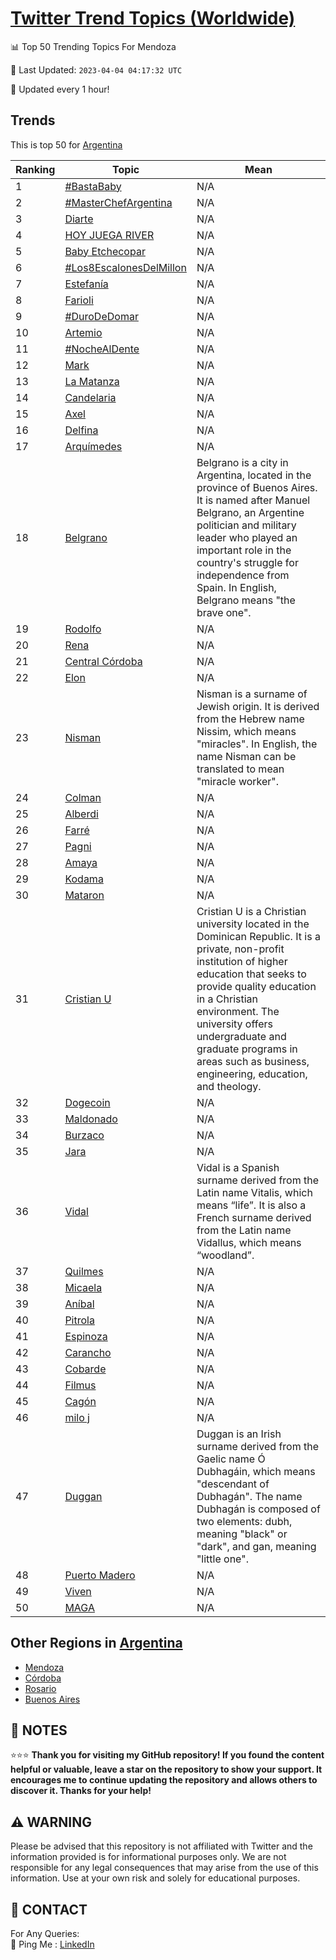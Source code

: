 [Twitter Trend Topics (Worldwide)](https://github.com/ErcinDedeoglu/Twitter-Trend-Topics)
==========


📊 Top 50 Trending Topics For Mendoza

📆 Last Updated: `2023-04-04 04:17:32 UTC`

🔧 Updated every 1 hour!


## Trends

This is top 50 for [Argentina](</Argentina>)

| Ranking | Topic | Mean |
| ------- | ------------ | ------------ |
| 1 | [#BastaBaby](http://twitter.com/search?q=%23BastaBaby) | N/A |
| 2 | [#MasterChefArgentina](http://twitter.com/search?q=%23MasterChefArgentina) | N/A |
| 3 | [Diarte](http://twitter.com/search?q=Diarte) | N/A |
| 4 | [HOY JUEGA RIVER](http://twitter.com/search?q=HOY+JUEGA+RIVER) | N/A |
| 5 | [Baby Etchecopar](http://twitter.com/search?q=Baby+Etchecopar) | N/A |
| 6 | [#Los8EscalonesDelMillon](http://twitter.com/search?q=%23Los8EscalonesDelMillon) | N/A |
| 7 | [Estefanía](http://twitter.com/search?q=Estefan%c3%ada) | N/A |
| 8 | [Farioli](http://twitter.com/search?q=Farioli) | N/A |
| 9 | [#DuroDeDomar](http://twitter.com/search?q=%23DuroDeDomar) | N/A |
| 10 | [Artemio](http://twitter.com/search?q=Artemio) | N/A |
| 11 | [#NocheAlDente](http://twitter.com/search?q=%23NocheAlDente) | N/A |
| 12 | [Mark](http://twitter.com/search?q=Mark) | N/A |
| 13 | [La Matanza](http://twitter.com/search?q=La+Matanza) | N/A |
| 14 | [Candelaria](http://twitter.com/search?q=Candelaria) | N/A |
| 15 | [Axel](http://twitter.com/search?q=Axel) | N/A |
| 16 | [Delfina](http://twitter.com/search?q=Delfina) | N/A |
| 17 | [Arquímedes](http://twitter.com/search?q=Arqu%c3%admedes) | N/A |
| 18 | [Belgrano](http://twitter.com/search?q=Belgrano) | Belgrano is a city in Argentina, located in the province of Buenos Aires. It is named after Manuel Belgrano, an Argentine politician and military leader who played an important role in the country's struggle for independence from Spain. In English, Belgrano means "the brave one". |
| 19 | [Rodolfo](http://twitter.com/search?q=Rodolfo) | N/A |
| 20 | [Rena](http://twitter.com/search?q=Rena) | N/A |
| 21 | [Central Córdoba](http://twitter.com/search?q=Central+C%c3%b3rdoba) | N/A |
| 22 | [Elon](http://twitter.com/search?q=Elon) | N/A |
| 23 | [Nisman](http://twitter.com/search?q=Nisman) | Nisman is a surname of Jewish origin. It is derived from the Hebrew name Nissim, which means "miracles". In English, the name Nisman can be translated to mean "miracle worker". |
| 24 | [Colman](http://twitter.com/search?q=Colman) | N/A |
| 25 | [Alberdi](http://twitter.com/search?q=Alberdi) | N/A |
| 26 | [Farré](http://twitter.com/search?q=Farr%c3%a9) | N/A |
| 27 | [Pagni](http://twitter.com/search?q=Pagni) | N/A |
| 28 | [Amaya](http://twitter.com/search?q=Amaya) | N/A |
| 29 | [Kodama](http://twitter.com/search?q=Kodama) | N/A |
| 30 | [Mataron](http://twitter.com/search?q=Mataron) | N/A |
| 31 | [Cristian U](http://twitter.com/search?q=Cristian+U) | Cristian U is a Christian university located in the Dominican Republic. It is a private, non-profit institution of higher education that seeks to provide quality education in a Christian environment. The university offers undergraduate and graduate programs in areas such as business, engineering, education, and theology. |
| 32 | [Dogecoin](http://twitter.com/search?q=Dogecoin) | N/A |
| 33 | [Maldonado](http://twitter.com/search?q=Maldonado) | N/A |
| 34 | [Burzaco](http://twitter.com/search?q=Burzaco) | N/A |
| 35 | [Jara](http://twitter.com/search?q=Jara) | N/A |
| 36 | [Vidal](http://twitter.com/search?q=Vidal) | Vidal is a Spanish surname derived from the Latin name Vitalis, which means “life”. It is also a French surname derived from the Latin name Vidallus, which means “woodland”. |
| 37 | [Quilmes](http://twitter.com/search?q=Quilmes) | N/A |
| 38 | [Micaela](http://twitter.com/search?q=Micaela) | N/A |
| 39 | [Aníbal](http://twitter.com/search?q=An%c3%adbal) | N/A |
| 40 | [Pitrola](http://twitter.com/search?q=Pitrola) | N/A |
| 41 | [Espinoza](http://twitter.com/search?q=Espinoza) | N/A |
| 42 | [Carancho](http://twitter.com/search?q=Carancho) | N/A |
| 43 | [Cobarde](http://twitter.com/search?q=Cobarde) | N/A |
| 44 | [Filmus](http://twitter.com/search?q=Filmus) | N/A |
| 45 | [Cagón](http://twitter.com/search?q=Cag%c3%b3n) | N/A |
| 46 | [milo j](http://twitter.com/search?q=milo+j) | N/A |
| 47 | [Duggan](http://twitter.com/search?q=Duggan) | Duggan is an Irish surname derived from the Gaelic name Ó Dubhagáin, which means "descendant of Dubhagán". The name Dubhagán is composed of two elements: dubh, meaning "black" or "dark", and gan, meaning "little one". |
| 48 | [Puerto Madero](http://twitter.com/search?q=Puerto+Madero) | N/A |
| 49 | [Viven](http://twitter.com/search?q=Viven) | N/A |
| 50 | [MAGA](http://twitter.com/search?q=MAGA) | N/A |



## Other Regions in [Argentina](</Argentina>)

* [Mendoza](</Argentina/Mendoza.md>)
* [Córdoba](</Argentina/Córdoba.md>)
* [Rosario](</Argentina/Rosario.md>)
* [Buenos Aires](</Argentina/Buenos Aires.md>)



## 📝 NOTES

⭐⭐⭐ **Thank you for visiting my GitHub repository! If you found the content helpful or valuable, leave a star on the repository to show your support. It encourages me to continue updating the repository and allows others to discover it. Thanks for your help!**


## ⚠️ WARNING

Please be advised that this repository is not affiliated with Twitter and the information provided is for informational purposes only. We are not responsible for any legal consequences that may arise from the use of this information. Use at your own risk and solely for educational purposes.


## 📨 CONTACT

 For Any Queries:  
            🏓 Ping Me : [LinkedIn](https://www.linkedin.com/in/ercindedeoglu/)
